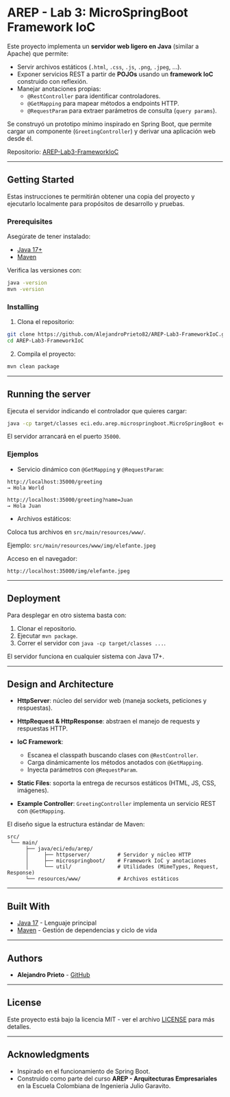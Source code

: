 # AREP - Lab 3: MicroSpringBoot Framework IoC

Este proyecto implementa un **servidor web ligero en Java** (similar a Apache) que permite:
- Servir archivos estáticos (`.html`, `.css`, `.js`, `.png`, `.jpeg`, …).
- Exponer servicios REST a partir de **POJOs** usando un **framework IoC** construido con reflexión.
- Manejar anotaciones propias:
  - `@RestController` para identificar controladores.
  - `@GetMapping` para mapear métodos a endpoints HTTP.
  - `@RequestParam` para extraer parámetros de consulta (`query params`).

Se construyó un prototipo mínimo inspirado en Spring Boot, que permite cargar un componente (`GreetingController`) y derivar una aplicación web desde él.

Repositorio: [AREP-Lab3-FrameworkIoC](https://github.com/AlejandroPrieto82/AREP-Lab3-FrameworkIoC)

---

## Getting Started

Estas instrucciones te permitirán obtener una copia del proyecto y ejecutarlo localmente para propósitos de desarrollo y pruebas.

### Prerequisites

Asegúrate de tener instalado:

- [Java 17+](https://adoptium.net/)
- [Maven](https://maven.apache.org/)

Verifica las versiones con:

```bash
java -version
mvn -version
````

### Installing

1. Clona el repositorio:

```bash
git clone https://github.com/AlejandroPrieto82/AREP-Lab3-FrameworkIoC.git
cd AREP-Lab3-FrameworkIoC
```

2. Compila el proyecto:

```bash
mvn clean package
```

---

## Running the server

Ejecuta el servidor indicando el controlador que quieres cargar:

```bash
java -cp target/classes eci.edu.arep.microspringboot.MicroSpringBoot eci.edu.arep.microspringboot.examples.GreetingController
```

El servidor arrancará en el puerto `35000`.

### Ejemplos

* Servicio dinámico con `@GetMapping` y `@RequestParam`:

```
http://localhost:35000/greeting
→ Hola World

http://localhost:35000/greeting?name=Juan
→ Hola Juan
```

* Archivos estáticos:

Coloca tus archivos en `src/main/resources/www/`.

Ejemplo:
`src/main/resources/www/img/elefante.jpeg`

Acceso en el navegador:

```
http://localhost:35000/img/elefante.jpeg
```

---

## Deployment

Para desplegar en otro sistema basta con:

1. Clonar el repositorio.
2. Ejecutar `mvn package`.
3. Correr el servidor con `java -cp target/classes ...`.

El servidor funciona en cualquier sistema con Java 17+.

---

## Design and Architecture

* **HttpServer**: núcleo del servidor web (maneja sockets, peticiones y respuestas).
* **HttpRequest & HttpResponse**: abstraen el manejo de requests y respuestas HTTP.
* **IoC Framework**:

  * Escanea el classpath buscando clases con `@RestController`.
  * Carga dinámicamente los métodos anotados con `@GetMapping`.
  * Inyecta parámetros con `@RequestParam`.
* **Static Files**: soporta la entrega de recursos estáticos (HTML, JS, CSS, imágenes).
* **Example Controller**: `GreetingController` implementa un servicio REST con `@GetMapping`.

El diseño sigue la estructura estándar de Maven:

```
src/
 └── main/
      ├── java/eci/edu/arep/
      │     ├── httpserver/         # Servidor y núcleo HTTP
      │     ├── microspringboot/    # Framework IoC y anotaciones
      │     └── util/               # Utilidades (MimeTypes, Request, Response)
      └── resources/www/            # Archivos estáticos
```

---

## Built With

* [Java 17](https://openjdk.org/) - Lenguaje principal
* [Maven](https://maven.apache.org/) - Gestión de dependencias y ciclo de vida

---

## Authors

* **Alejandro Prieto** - [GitHub](https://github.com/AlejandroPrieto82)

---

## License

Este proyecto está bajo la licencia MIT - ver el archivo [LICENSE](LICENSE) para más detalles.

---

## Acknowledgments

* Inspirado en el funcionamiento de Spring Boot.
* Construido como parte del curso **AREP - Arquitecturas Empresariales** en la Escuela Colombiana de Ingeniería Julio Garavito.
